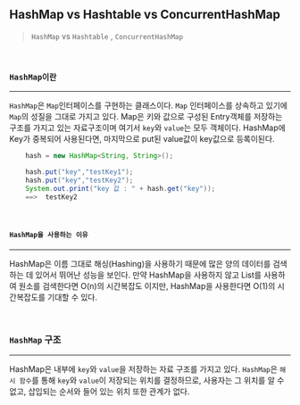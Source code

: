 ## HashMap vs Hashtable vs ConcurrentHashMap

> `HashMap` vs `Hashtable` , `ConcurrentHashMap` </br>

</br>

### `HashMap이란`
---
`HashMap`은 `Map`인터페이스를 구현하는 클래스이다. `Map` 인터페이스를 상속하고 있기에 `Map`의 성질을 그대로 가지고 있다.
Map은 키와 값으로 구성된 Entry객체를 저장하는 구조를 가지고 있는 자료구조이며 여기서 `key`와 `value`는 모두 객체이다.
HashMap에 Key가 중복되어 사용된다면, 마지막으로 put된 value값이 key값으로 등록이된다.
```java
    hash = new HashMap<String, String>();

    hash.put("key","testKey1");
    hash.put("key","testKey2");
    System.out.print("key 값 : " + hash.get("key"));
    ==>  testKey2

```

</br>

#### `HashMap을 사용하는 이유`
--- 
HashMap은 이름 그대로 해싱(Hashing)을 사용하기 때문에 많은 양의 데이터를 검색하는 데 있어서 뛰어난 성능을 보인다. 만약 HashMap을 사용하지 않고 List를 사용하여 원소를 검색한다면 O(n)의 시간복잡도 이지만, HashMap을 사용한다면 O(1)의 시간복잡도를 기대할 수 있다.

</br>

### `HashMap` 구조
---
HashMap은 내부에 `key`와 `value`을 저장하는 자료 구조를 가지고 있다. `HashMap`은 `해시 함수`를 통해 `key`와 `value`이 저장되는 위치를 결정하므로, 사용자는 그 위치를 알 수 없고, 삽입되는 순서와 들어 있는 위치 또한 관계가 없다. 